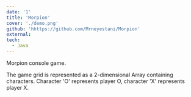 ```yaml
---
date: '1'
title: 'Morpion'
cover: './demo.png'
github: 'hhttps://github.com/Mrneyestani/Morpion'
external:
tech:
  - Java
---
```


Morpion console game.

The game grid is represented as a 2-dimensional Array containing characters. Character 'O' represents player O, character 'X' represents player X.

